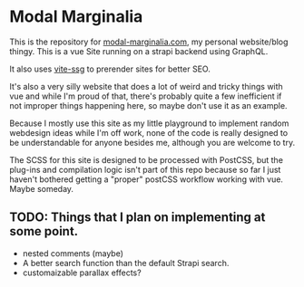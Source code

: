 # Modal Marginalia

This is the repository for [modal-marginalia.com](https://www.modal-marginalia.com), my personal website/blog thingy. This is a vue Site running on a strapi backend using GraphQL.

It also uses [vite-ssg](https://github.com/antfu-collective/vite-ssg) to prerender sites for better SEO.

It's also a very silly website that does a lot of weird and tricky things with vue and while I'm proud of that, there's probably quite a few inefficient if not improper things happening here, so maybe don't use it as an example.

Because I mostly use this site as my little playground to implement random webdesign ideas while I'm off work, none of the code is really designed to be understandable for anyone besides me, although you are welcome to try.

The SCSS for this site is designed to be processed with PostCSS, but the plug-ins and compilation logic isn't part of this repo because so far I just haven't bothered getting a "proper" postCSS workflow working with vue. Maybe someday.

## **TODO:** Things that I plan on implementing at some point.
* nested comments (maybe)
* A better search function than the default Strapi search.
* customaizable parallax effects?